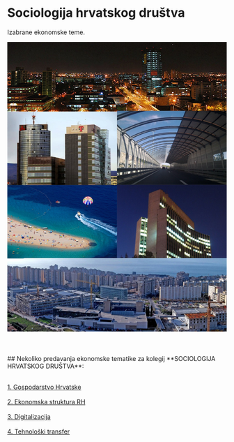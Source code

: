 
# Sociologija hrvatskog društva
Izabrane ekonomske teme.

<p align="center">
  <img src="./Foto/ekonFotos.jpg" width="750" title="hover text">
</p>



<br>
<br>
## Nekoliko predavanja ekonomske tematike za kolegij **SOCIOLOGIJA HRVATSKOG DRUŠTVA**:
<br>
<br>

<a href="https://raw.githack.com/lusiki/SHD-1/main/Predavanja/GOSPODARSTVO-HRVATSKE.html">1. Gospodarstvo Hrvatske</a>
<br>
<br>
<a href="https://raw.githack.com/lusiki/SHD-1/main/Predavanja/STRUKTURNA-PROMJENA.htm">2. Ekonomska struktura RH</a>
<br>
<br>
<a href="https://raw.githack.com/lusiki/SHD-1/main/Predavanja/STRUKTURNA-PROMJENA.htm">3. Digitalizacija</a>
<br>
<br>
<a href="https://raw.githack.com/lusiki/SHD-1/main/Predavanja/STRUKTURNA-PROMJENA.htm">4. Tehnološki transfer</a>